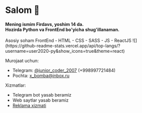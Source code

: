 <h1>Salom 👋</h1>
<h4>Mening ismim Firdavs, yoshim 14 da.<br>
Hozirda Python va FrontEnd bo'yicha shug'illanaman.<br>
</h4>
Asosiy soham FrontEnd
- HTML
- CSS
- SASS
- JS
- ReactJS
![](https://github-readme-stats.vercel.app/api/top-langs/?username=user2020-py&show_icons=true&theme=react)

Murojaat uchun:
- Telegram: <a href="https://t.me/junior_coder_2007">@junior_coder_2007</a> (+998997721484)
- Pochta: x_bomba@inbox.ru

Xizmatlar:
- Telegram bot yasab beramiz
- Web saytlar yasab beramiz
- <a href="https://t.me/pyreklama/5">Reklama xizmati</a>
 
